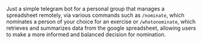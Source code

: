 Just a simple telegram bot for a personal group that manages a spreadsheet remotely, via various commands such as `/nominate`, which nominates a person of your choice for an exercise or `/whotonominate`, which retrieves and summarizes data from the google spreadsheet, allowing users to make a more informed and balanced decision for nomination. 
